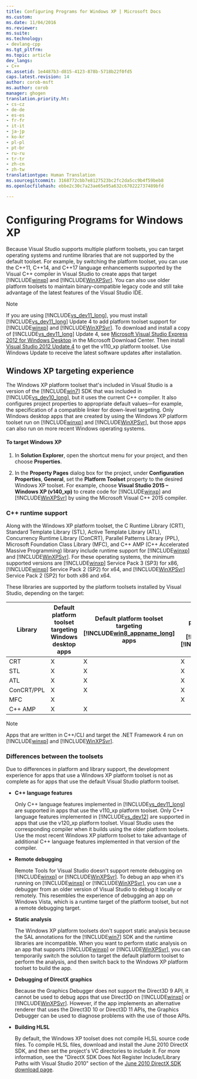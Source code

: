 ```yaml
---
title: Configuring Programs for Windows XP | Microsoft Docs
ms.custom: 
ms.date: 11/04/2016
ms.reviewer: 
ms.suite: 
ms.technology:
- devlang-cpp
ms.tgt_pltfrm: 
ms.topic: article
dev_langs:
- C++
ms.assetid: 1e4487b3-d815-4123-878b-5718b22f0fd5
caps.latest.revision: 14
author: corob-msft
ms.author: corob
manager: ghogen
translation.priority.ht:
- cs-cz
- de-de
- es-es
- fr-fr
- it-it
- ja-jp
- ko-kr
- pl-pl
- pt-br
- ru-ru
- tr-tr
- zh-cn
- zh-tw
translationtype: Human Translation
ms.sourcegitcommit: 3168772cbb7e8127523bc2fc2da5cc9b4f59beb8
ms.openlocfilehash: ebbe2c30c7a23ae65e95a632c670222737489bfd

---
```

# Configuring Programs for Windows XP
Because Visual Studio supports multiple platform toolsets, you can target operating systems and runtime libraries that are not supported by the default toolset. For example, by switching the platform toolset, you can use the C++11, C++14, and C++17 language enhancements supported by the Visual C++ compiler in Visual Studio to create apps that target [!INCLUDE[winxp](../build/includes/winxp_md.md)] and [!INCLUDE[WinXPSvr](../build/includes/winxpsvr_md.md)]. You can also use older platform toolsets to maintain binary-compatible legacy code and still take advantage of the latest features of the Visual Studio IDE.  
  
> [!NOTE]
>  If you are using [!INCLUDE[vs_dev11_long](../build/includes/vs_dev11_long_md.md)], you must install [!INCLUDE[vs_dev11_long](../build/includes/vs_dev11_long_md.md)] Update 4 to add platform toolset support for [!INCLUDE[winxp](../build/includes/winxp_md.md)] and [!INCLUDE[WinXPSvr](../build/includes/winxpsvr_md.md)]. To download and install a copy of [!INCLUDE[vs_dev11_long](../build/includes/vs_dev11_long_md.md)] Update 4, see [Microsoft Visual Studio Express 2012 for Windows Desktop](http://go.microsoft.com/fwlink/?LinkID=265464) in the Microsoft Download Center. Then install [Visual Studio 2012 Update 4](http://go.microsoft.com/fwlink/?LinkID=335900) to get the v110_xp platform toolset. Use Windows Update to receive the latest software updates after installation.  
  
## Windows XP targeting experience  
 The Windows XP platform toolset that's included in Visual Studio is a version of the [!INCLUDE[win7](../build/includes/win7_md.md)] SDK that was included in [!INCLUDE[vs_dev10_long](../build/includes/vs_dev10_long_md.md)], but it uses the current C++ compiler. It also configures project properties to appropriate default values—for example, the specification of a compatible linker for down-level targeting. Only Windows desktop apps that are created by using the Windows XP platform toolset run on [!INCLUDE[winxp](../build/includes/winxp_md.md)] and [!INCLUDE[WinXPSvr](../build/includes/winxpsvr_md.md)], but those apps can also run on more recent Windows operating systems.  
  
#### To target Windows XP  
  
1.  In **Solution Explorer**, open the shortcut menu for your project, and then choose **Properties**.  
  
2.  In the **Property Pages** dialog box for the project, under **Configuration Properties**, **General**, set the **Platform Toolset** property to the desired Windows XP toolset. For example, choose **Visual Studio 2015 – Windows XP (v140_xp)** to create code for [!INCLUDE[winxp](../build/includes/winxp_md.md)] and [!INCLUDE[WinXPSvr](../build/includes/winxpsvr_md.md)] by using the Microsoft Visual C++ 2015 compiler.  
  
### C++ runtime support  
 Along with the Windows XP platform toolset, the C Runtime Library (CRT), Standard Template Library (STL), Active Template Library (ATL), Concurrency Runtime Library (ConCRT), Parallel Patterns Library (PPL), Microsoft Foundation Class Library (MFC), and C++ AMP (C++ Accelerated Massive Programming) library include runtime support for [!INCLUDE[winxp](../build/includes/winxp_md.md)] and [!INCLUDE[WinXPSvr](../build/includes/winxpsvr_md.md)]. For these operating systems, the minimum supported versions are [!INCLUDE[winxp](../build/includes/winxp_md.md)] Service Pack 3 (SP3) for x86, [!INCLUDE[winxp](../build/includes/winxp_md.md)] Service Pack 2 (SP2) for x64, and [!INCLUDE[WinXPSvr](../build/includes/winxpsvr_md.md)] Service Pack 2 (SP2) for both x86 and x64.  
  
 These libraries are supported by the platform toolsets installed by Visual Studio, depending on the target:  
  
|Library|Default platform toolset targeting Windows desktop apps|Default platform toolset targeting [!INCLUDE[win8_appname_long](../build/includes/win8_appname_long_md.md)] apps|Windows XP platform toolset targeting [!INCLUDE[winxp](../build/includes/winxp_md.md)], [!INCLUDE[WinXPSvr](../build/includes/winxpsvr_md.md)]|  
|-------------|-------------------------------------------------------------|---------------------------------------------------------------------------------------------------------------|-----------------------------------------------------------------------------------------------------------------------------------------------------------|  
|CRT|X|X|X|  
|STL|X|X|X|  
|ATL|X|X|X|  
|ConCRT/PPL|X|X|X|  
|MFC|X||X|  
|C++ AMP|X|X||  
  
> [!NOTE]
>  Apps that are written in C++/CLI and target the .NET Framework 4 run on [!INCLUDE[winxp](../build/includes/winxp_md.md)] and [!INCLUDE[WinXPSvr](../build/includes/winxpsvr_md.md)].  
  
### Differences between the toolsets  
 Due to differences in platform and library support, the development experience for apps that use a Windows XP platform toolset is not as complete as for apps that use the default Visual Studio platform toolset.  
  
-   **C++ language features**  
  
     Only C++ language features implemented in [!INCLUDE[vs_dev11_long](../build/includes/vs_dev11_long_md.md)] are supported in apps that use the v110_xp platform toolset. Only C++ language features implemented in [!INCLUDE[vs_dev12](../atl-mfc-shared/includes/vs_dev12_md.md)] are supported in apps that use the v120_xp platform toolset. Visual Studio uses the corresponding compiler when it builds using the older platform toolsets. Use the most recent Windows XP platform toolset to take advantage of additional C++ language features implemented in that version of the compiler.  
  
-   **Remote debugging**  
  
     Remote Tools for Visual Studio doesn't support remote debugging on [!INCLUDE[winxp](../build/includes/winxp_md.md)] or [!INCLUDE[WinXPSvr](../build/includes/winxpsvr_md.md)]. To debug an app when it's running on [!INCLUDE[winxp](../build/includes/winxp_md.md)] or [!INCLUDE[WinXPSvr](../build/includes/winxpsvr_md.md)], you can use a debugger from an older version of Visual Studio to debug it locally or remotely. This resembles the experience of debugging an app on Windows Vista, which is a runtime target of the platform toolset, but not a remote debugging target.  
  
-   **Static analysis**  
  
     The Windows XP platform toolsets don't support static analysis because the SAL annotations for the [!INCLUDE[win7](../build/includes/win7_md.md)] SDK and the runtime libraries are incompatible. When you want to perform static analysis on an app that supports [!INCLUDE[winxp](../build/includes/winxp_md.md)] or [!INCLUDE[WinXPSvr](../build/includes/winxpsvr_md.md)], you can temporarily switch the solution to target the default platform toolset to perform the analysis, and then switch back to the Windows XP platform toolset to build the app.  
  
-   **Debugging of DirectX graphics**  
  
     Because the Graphics Debugger does not support the Direct3D 9 API, it cannot be used to debug apps that use Direct3D on [!INCLUDE[winxp](../build/includes/winxp_md.md)] or [!INCLUDE[WinXPSvr](../build/includes/winxpsvr_md.md)]. However, if the app implements an alternative renderer that uses the Direct3D 10 or Direct3D 11 APIs, the Graphics Debugger can be used to diagnose problems with the use of those APIs.  
  
-   **Building HLSL**  
  
     By default, the Windows XP toolset does not compile HLSL source code files. To compile HLSL files, download and install the June 2010 DirectX SDK, and then set the project's VC directories to include it. For more information, see the "DirectX SDK Does Not Register Include/Library Paths with Visual Studio 2010" section of the [June 2010 DirectX SDK download page](http://www.microsoft.com/download/details.aspx?displaylang=en&id=6812).


<!--HONumber=Jan17_HO1-->


